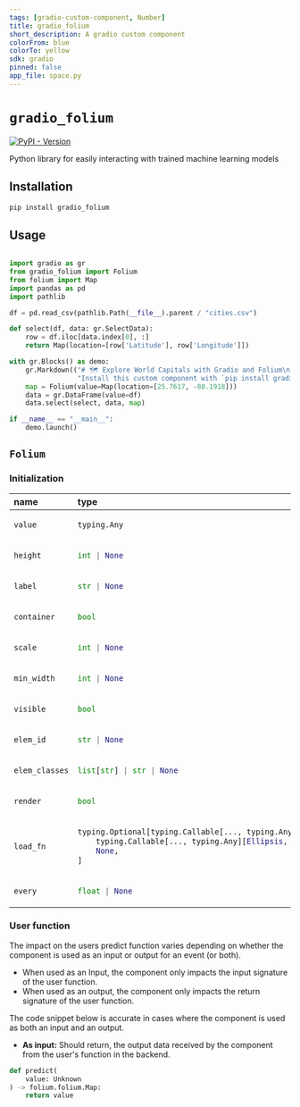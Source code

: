 ```yaml
---
tags: [gradio-custom-component, Number]
title: gradio_folium
short_description: A gradio custom component
colorFrom: blue
colorTo: yellow
sdk: gradio
pinned: false
app_file: space.py
---
```


# `gradio_folium`
<a href="https://pypi.org/project/gradio_folium/" target="_blank"><img alt="PyPI - Version" src="https://img.shields.io/pypi/v/gradio_folium"></a>  

Python library for easily interacting with trained machine learning models

## Installation

```bash
pip install gradio_folium
```

## Usage

```python

import gradio as gr
from gradio_folium import Folium
from folium import Map
import pandas as pd
import pathlib

df = pd.read_csv(pathlib.Path(__file__).parent / "cities.csv")

def select(df, data: gr.SelectData):
    row = df.iloc[data.index[0], :]
    return Map(location=[row['Latitude'], row['Longitude']])

with gr.Blocks() as demo:
    gr.Markdown(("# 🗺️ Explore World Capitals with Gradio and Folium\n"
                 "Install this custom component with `pip install gradio_folium`"))
    map = Folium(value=Map(location=[25.7617, -80.1918]))
    data = gr.DataFrame(value=df)
    data.select(select, data, map)

if __name__ == "__main__":
    demo.launch()

```

## `Folium`

### Initialization

<table>
<thead>
<tr>
<th align="left">name</th>
<th align="left" style="width: 25%;">type</th>
<th align="left">default</th>
<th align="left">description</th>
</tr>
</thead>
<tbody>
<tr>
<td align="left"><code>value</code></td>
<td align="left" style="width: 25%;">

```python
typing.Any
```

</td>
<td align="left"><code>None</code></td>
<td align="left">None</td>
</tr>

<tr>
<td align="left"><code>height</code></td>
<td align="left" style="width: 25%;">

```python
int | None
```

</td>
<td align="left"><code>None</code></td>
<td align="left">None</td>
</tr>

<tr>
<td align="left"><code>label</code></td>
<td align="left" style="width: 25%;">

```python
str | None
```

</td>
<td align="left"><code>None</code></td>
<td align="left">None</td>
</tr>

<tr>
<td align="left"><code>container</code></td>
<td align="left" style="width: 25%;">

```python
bool
```

</td>
<td align="left"><code>True</code></td>
<td align="left">None</td>
</tr>

<tr>
<td align="left"><code>scale</code></td>
<td align="left" style="width: 25%;">

```python
int | None
```

</td>
<td align="left"><code>None</code></td>
<td align="left">None</td>
</tr>

<tr>
<td align="left"><code>min_width</code></td>
<td align="left" style="width: 25%;">

```python
int | None
```

</td>
<td align="left"><code>None</code></td>
<td align="left">None</td>
</tr>

<tr>
<td align="left"><code>visible</code></td>
<td align="left" style="width: 25%;">

```python
bool
```

</td>
<td align="left"><code>True</code></td>
<td align="left">None</td>
</tr>

<tr>
<td align="left"><code>elem_id</code></td>
<td align="left" style="width: 25%;">

```python
str | None
```

</td>
<td align="left"><code>None</code></td>
<td align="left">None</td>
</tr>

<tr>
<td align="left"><code>elem_classes</code></td>
<td align="left" style="width: 25%;">

```python
list[str] | str | None
```

</td>
<td align="left"><code>None</code></td>
<td align="left">None</td>
</tr>

<tr>
<td align="left"><code>render</code></td>
<td align="left" style="width: 25%;">

```python
bool
```

</td>
<td align="left"><code>True</code></td>
<td align="left">None</td>
</tr>

<tr>
<td align="left"><code>load_fn</code></td>
<td align="left" style="width: 25%;">

```python
typing.Optional[typing.Callable[..., typing.Any]][
    typing.Callable[..., typing.Any][Ellipsis, typing.Any],
    None,
]
```

</td>
<td align="left"><code>None</code></td>
<td align="left">None</td>
</tr>

<tr>
<td align="left"><code>every</code></td>
<td align="left" style="width: 25%;">

```python
float | None
```

</td>
<td align="left"><code>None</code></td>
<td align="left">None</td>
</tr>
</tbody></table>




### User function

The impact on the users predict function varies depending on whether the component is used as an input or output for an event (or both).

- When used as an Input, the component only impacts the input signature of the user function.
- When used as an output, the component only impacts the return signature of the user function.

The code snippet below is accurate in cases where the component is used as both an input and an output.

- **As input:** Should return, the output data received by the component from the user's function in the backend.

 ```python
 def predict(
     value: Unknown
 ) -> folium.folium.Map:
     return value
 ```
 
